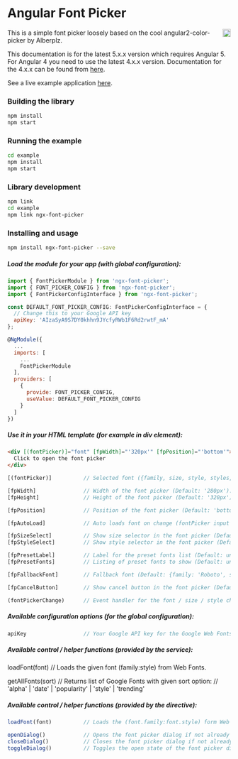 # Angular Font Picker

<a href="https://badge.fury.io/js/ngx-font-picker"><img src="https://badge.fury.io/js/ngx-font-picker.svg" align="right" alt="npm version" height="18"></a>

This is a simple font picker loosely based on the cool angular2-color-picker by Alberplz.

This documentation is for the latest 5.x.x version which requires Angular 5. For Angular 4 you need to use the latest 4.x.x version. Documentation for the 4.x.x can be found from <a href="https://github.com/zefoy/ngx-font-picker/tree/4.x.x/">here</a>.

See a live example application <a href="https://zefoy.github.io/ngx-font-picker/">here</a>.

### Building the library

```bash
npm install
npm start
```

### Running the example

```bash
cd example
npm install
npm start
```

### Library development


```bash
npm link
cd example
npm link ngx-font-picker
```

### Installing and usage

```bash
npm install ngx-font-picker --save
```

##### Load the module for your app (with global configuration):

```javascript
import { FontPickerModule } from 'ngx-font-picker';
import { FONT_PICKER_CONFIG } from 'ngx-font-picker';
import { FontPickerConfigInterface } from 'ngx-font-picker';

const DEFAULT_FONT_PICKER_CONFIG: FontPickerConfigInterface = {
  // Change this to your Google API key
  apiKey: 'AIzaSyA9S7DY0khhn9JYcfyRWb1F6Rd2rwtF_mA'
};

@NgModule({
  ...
  imports: [
    ...
    FontPickerModule
  ],
  providers: [
    {
      provide: FONT_PICKER_CONFIG,
      useValue: DEFAULT_FONT_PICKER_CONFIG
    }
  ]
})
```

##### Use it in your HTML template (for example in div element):

```html
<div [(fontPicker)]="font" [fpWidth]="'320px'" [fpPosition]="'bottom'">
  Click to open the font picker
</div>
```

```javascript
[(fontPicker)]          // Selected font ({family, size, style, styles, files}).

[fpWidth]               // Width of the font picker (Default: '280px').
[fpHeight]              // Height of the font picker (Default: '320px').

[fpPosition]            // Position of the font picker (Default: 'bottom').

[fpAutoLoad]            // Auto loads font on change (fontPicker input change).

[fpSizeSelect]          // Show size selector in the font picker (Default: false).
[fpStyleSelect]         // Show style selector in the font picker (Default: false).

[fpPresetLabel]         // Label for the preset fonts list (Default: undefined).
[fpPresetFonts]         // Listing of preset fonts to show (Default: undefined).

[fpFallbackFont]        // Fallback font (Default: {family: 'Roboto', size: 14}).

[fpCancelButton]        // Show cancel button in the font picker (Default: false).

(fontPickerChange)      // Event handler for the font / size / style change.
```

##### Available configuration options (for the global configuration):

```javascript
apiKey                  // Your Google API key for the Google Web Fonts API.
```

##### Available control / helper functions (provided by the service):

loadFont(font)          // Loads the given font (family:style) from Web Fonts.

getAllFonts(sort)       // Returns list of Google Fonts with given sort option:
                        // 'alpha' | 'date' | 'popularity' | 'style' | 'trending'

##### Available control / helper functions (provided by the directive):

```javascript
loadFont(font)          // Loads the (font.family:font.style) form Web Fonts.

openDialog()            // Opens the font picker dialog if not already open.
closeDialog()           // Closes the font picker dialog if not already closed.
toggleDialog()          // Toggles the open state of the font picker dialog.
```

